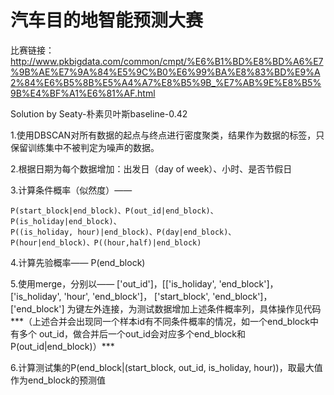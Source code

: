 # 汽车目的地智能预测大赛
比赛链接：http://www.pkbigdata.com/common/cmpt/%E6%B1%BD%E8%BD%A6%E7%9B%AE%E7%9A%84%E5%9C%B0%E6%99%BA%E8%83%BD%E9%A2%84%E6%B5%8B%E5%A4%A7%E8%B5%9B_%E7%AB%9E%E8%B5%9B%E4%BF%A1%E6%81%AF.html

Solution by Seaty-朴素贝叶斯baseline-0.42

1.使用DBSCAN对所有数据的起点与终点进行密度聚类，结果作为数据的标签，只保留训练集中不被判定为噪声的数据。

2.根据日期为每个数据增加：出发日（day of week）、小时、是否节假日

3.计算条件概率（似然度）——

	P(start_block|end_block)、P(out_id|end_block)、P(is_holiday|end_block)、
	P((is_holiday, hour)|end_block)、P(day|end_block)、
	P(hour|end_block)、P((hour,half)|end_block)

4.计算先验概率——
	P(end_block)
	
5.使用merge，分别以——
	['out_id']，[['is_holiday', 'end_block']，['is_holiday', 'hour', 'end_block']，
	['start_block', 'end_block']，['end_block']
        为键左外连接，为测试数据增加上述条件概率列，具体操作见代码***（上述合并会出现同一个样本id有不同条件概率的情况，如一个end_block中有多个     out_id，做合并后一个out_id会对应多个end_block和P(out_id|end_block)）***

6.计算测试集的P(end_block|(start_block, out_id, is_holiday, hour))，取最大值作为end_block的预测值
